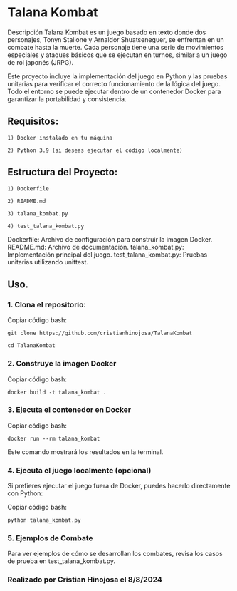 # Talana Kombat

Descripción
Talana Kombat es un juego basado en texto donde dos personajes, Tonyn Stallone y Arnaldor Shuatseneguer, se enfrentan en un combate hasta la muerte. Cada personaje tiene una serie de movimientos especiales y ataques básicos que se ejecutan en turnos, similar a un juego de rol japonés (JRPG).

Este proyecto incluye la implementación del juego en Python y las pruebas unitarias para verificar el correcto funcionamiento de la lógica del juego. Todo el entorno se puede ejecutar dentro de un contenedor Docker para garantizar la portabilidad y consistencia.

## Requisitos:

    1) Docker instalado en tu máquina
    
    2) Python 3.9 (si deseas ejecutar el código localmente)

## Estructura del Proyecto:

    1) Dockerfile
    
    2) README.md
    
    3) talana_kombat.py
    
    4) test_talana_kombat.py

Dockerfile: Archivo de configuración para construir la imagen Docker.
README.md: Archivo de documentación.
talana_kombat.py: Implementación principal del juego.
test_talana_kombat.py: Pruebas unitarias utilizando unittest.

## Uso.

### 1. Clona el repositorio:

Copiar código bash:

    git clone https://github.com/cristianhinojosa/TalanaKombat
    
    cd TalanaKombat


### 2. Construye la imagen Docker

Copiar código bash:

    docker build -t talana_kombat .

### 3. Ejecuta el contenedor en Docker

Copiar código bash:
    
    docker run --rm talana_kombat
   
Este comando mostrará los resultados en la terminal.

### 4. Ejecuta el juego localmente (opcional)

Si prefieres ejecutar el juego fuera de Docker, puedes hacerlo directamente con Python:


Copiar código bash:

    python talana_kombat.py


### 5. Ejemplos de Combate

Para ver ejemplos de cómo se desarrollan los combates, revisa los casos de prueba en test_talana_kombat.py.


### Realizado por Cristian Hinojosa el 8/8/2024

